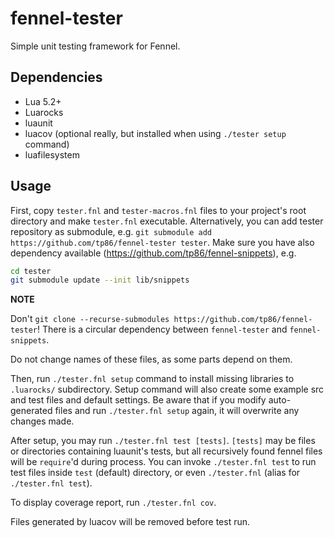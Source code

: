 # fennel-tester
Simple unit testing framework for Fennel.

## Dependencies
- Lua 5.2+
- Luarocks
- luaunit
- luacov (optional really, but installed when using `./tester setup` command)
- luafilesystem

## Usage

First, copy `tester.fnl` and `tester-macros.fnl` files to your project's root directory and make `tester.fnl` executable.
Alternatively, you can add tester repository as submodule, e.g. `git submodule add https://github.com/tp86/fennel-tester tester`.
Make sure you have also dependency available (https://github.com/tp86/fennel-snippets), e.g.
```bash
cd tester
git submodule update --init lib/snippets
```
**NOTE**

Don't `git clone --recurse-submodules https://github.com/tp86/fennel-tester`! There is a circular dependency between
`fennel-tester` and `fennel-snippets`.

Do not change names of these files, as some parts depend on them.

Then, run `./tester.fnl setup` command to install missing libraries to `.luarocks/` subdirectory. Setup command will also create some example src and test files and default settings.
Be aware that if you modify auto-generated files and run `./tester.fnl setup` again, it will overwrite any changes made.

After setup, you may run `./tester.fnl test [tests]`. `[tests]` may be files or directories containing luaunit's tests, but all recursively found fennel files will be `require`'d during process.
You can invoke `./tester.fnl test` to run test files inside `test` (default) directory, or even `./tester.fnl` (alias for `./tester.fnl test`).

To display coverage report, run `./tester.fnl cov`.

Files generated by luacov will be removed before test run.
